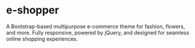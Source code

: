 # e-shopper
A Bootstrap-based multipurpose e-commerce theme for fashion, flowers, and more. Fully responsive, powered by jQuery, and designed for seamless online shopping experiences.
